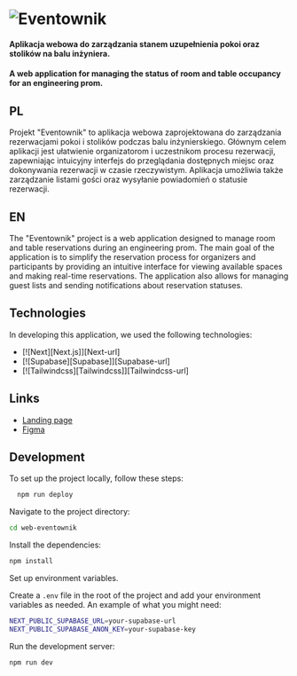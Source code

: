 # ![Eventownik](https://github.com/Solvro/web-eventownik/blob/main/src/assets/eventownik.png?raw=true)  

#### Aplikacja webowa do zarządzania stanem uzupełnienia pokoi oraz stolików na balu inżyniera.

#### A web application for managing the status of room and table occupancy for an engineering prom.

## PL
Projekt "Eventownik" to aplikacja webowa zaprojektowana do zarządzania rezerwacjami pokoi i stolików podczas balu inżynierskiego. Głównym celem aplikacji jest ułatwienie organizatorom i uczestnikom procesu rezerwacji, zapewniając intuicyjny interfejs do przeglądania dostępnych miejsc oraz dokonywania rezerwacji w czasie rzeczywistym. Aplikacja umożliwia także zarządzanie listami gości oraz wysyłanie powiadomień o statusie rezerwacji.

## EN
The "Eventownik" project is a web application designed to manage room and table reservations during an engineering prom. The main goal of the application is to simplify the reservation process for organizers and participants by providing an intuitive interface for viewing available spaces and making real-time reservations. The application also allows for managing guest lists and sending notifications about reservation statuses.

## Technologies
In developing this application, we used the following technologies:
* [![Next][Next.js]][Next-url]
* [![Supabase][Supabase]][Supabase-url]
* [![Tailwindcss][Tailwindcss]][Tailwindcss-url]


## Links

* [Landing page](https://eventownik.solvro.pl/)
* [Figma](https://www.figma.com/design/WQW5P6ip5O7wycmwvFanUW/Eventownik---Main-Design?node-id=114-12150&t=81tGiOo09ZUwJfFj-0)

## Development
To set up the project locally, follow these steps:

```bash
  npm run deploy
```
Navigate to the project directory:

```bash
cd web-eventownik
```
Install the dependencies:
```bash
npm install
```
Set up environment variables.

Create a `.env` file in the root of the project and add your environment variables as needed. An example of what you might need:

```bash
NEXT_PUBLIC_SUPABASE_URL=your-supabase-url
NEXT_PUBLIC_SUPABASE_ANON_KEY=your-supabase-key
```
Run the development server:

```bash
npm run dev
```